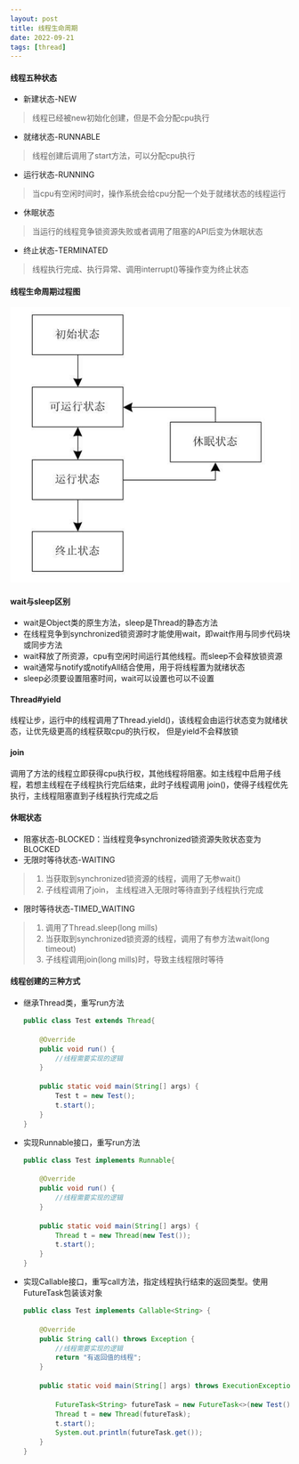 ```yaml
---
layout: post
title: 线程生命周期
date: 2022-09-21
tags: [thread]
---
```


#### 线程五种状态
- 新建状态-NEW
>线程已经被new初始化创建，但是不会分配cpu执行
- 就绪状态-RUNNABLE
>线程创建后调用了start方法，可以分配cpu执行
- 运行状态-RUNNING
>当cpu有空闲时间时，操作系统会给cpu分配一个处于就绪状态的线程运行
- 休眠状态
>当运行的线程竞争锁资源失败或者调用了阻塞的API后变为休眠状态
- 终止状态-TERMINATED
>线程执行完成、执行异常、调用interrupt()等操作变为终止状态

#### 线程生命周期过程图
![线程生命周期过程图](/images/thread.png)

#### wait与sleep区别
- wait是Object类的原生方法，sleep是Thread的静态方法
- 在线程竞争到synchronized锁资源时才能使用wait，即wait作用与同步代码块或同步方法
- wait释放了所资源，cpu有空闲时间运行其他线程。而sleep不会释放锁资源
- wait通常与notify或notifyAll结合使用，用于将线程置为就绪状态
- sleep必须要设置阻塞时间，wait可以设置也可以不设置

#### Thread#yield
线程让步，运行中的线程调用了Thread.yield()，该线程会由运行状态变为就绪状态，让优先级更高的线程获取cpu的执行权，
但是yield不会释放锁


#### join
调用了方法的线程立即获得cpu执行权，其他线程将阻塞。如主线程中启用子线程，若想主线程在子线程执行完后结束，此时子线程调用
join()，使得子线程优先执行，主线程阻塞直到子线程执行完成之后

#### 休眠状态
- 阻塞状态-BLOCKED：当线程竞争synchronized锁资源失败状态变为BLOCKED
- 无限时等待状态-WAITING
>1. 当获取到synchronized锁资源的线程，调用了无参wait()
>2. 子线程调用了join， 主线程进入无限时等待直到子线程执行完成
- 限时等待状态-TIMED_WAITING
>1. 调用了Thread.sleep(long mills)
>2. 当获取到synchronized锁资源的线程，调用了有参方法wait(long timeout)
>3. 子线程调用join(long mills)时，导致主线程限时等待
    
#### 线程创建的三种方式
- 继承Thread类，重写run方法
    ```java
    public class Test extends Thread{
    
        @Override
        public void run() {
            //线程需要实现的逻辑
        }
    
        public static void main(String[] args) {
            Test t = new Test();
            t.start();
        }
    }
    ```
- 实现Runnable接口，重写run方法
    ```java
    public class Test implements Runnable{
    
        @Override
        public void run() {
            //线程需要实现的逻辑
        }
    
        public static void main(String[] args) {
            Thread t = new Thread(new Test());
            t.start();
        }
    }
    ```
- 实现Callable接口，重写call方法，指定线程执行结束的返回类型。使用FutureTask包装该对象
    ```java
    public class Test implements Callable<String> {
    
        @Override
        public String call() throws Exception {
            //线程需要实现的逻辑
            return "有返回值的线程";
        }
    
        public static void main(String[] args) throws ExecutionException, InterruptedException {
    
            FutureTask<String> futureTask = new FutureTask<>(new Test());
            Thread t = new Thread(futureTask);
            t.start();
            System.out.println(futureTask.get());
        }
    }
    ```
    






